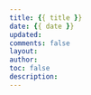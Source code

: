 ```yaml
---
title: {{ title }}
date: {{ date }}
updated:
comments: false
layout:
author:
toc: false
description:
---
```

